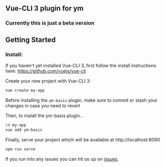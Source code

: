 ## Vue-CLI 3 plugin for ym

### Currently this is just a beta version

## Getting Started

### Install:

If you haven't yet installed Vue-CLI 3, first follow the install instructions here: https://github.com/vuejs/vue-cli

Create your new project with Vue-CLI 3:

```bash
vue create my-app
```

Before installing the `ym-basis` plugin, make sure to commit or stash your changes in case you need to revert

Then, to install the ym-basis plugin...

```bash
cd my-app
vue add ym-basis
```

Finally, serve your project which will be available at http://localhost:8090

```bash
npm run serve
```

If you run into any issues you can hit us up on [issues](https://github.com/vasttian/vue-cli-plugin-ym-basis/issues).
